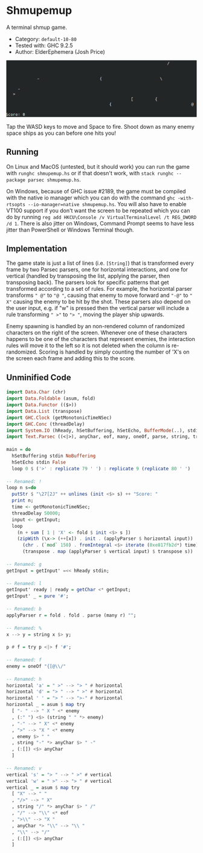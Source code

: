 # Shmupemup

A terminal shmup game.

* Category: `default-10-80`
* Tested with: GHC 9.2.5
* Author: ElderEphemera (Josh Price)

![A screenrecording of gameplay](shmupemup-long.gif)

Tap the WASD keys to move and Space to fire. Shoot down as many enemy space
ships as you can before one hits you!

## Running

On Linux and MacOS (untested, but it should work) you can run the game with
`runghc shmupemup.hs` or if that doesn't work, with `stack runghc --package
parsec shmupemup.hs`.

On Windows, because of GHC issue #2189, the game must be compiled with the
native io manager which you can do with the command `ghc -with-rtsopts
--io-manager=native shmupemup.hs`. You will also have to enable VT100 support if
you don't want the screen to be repeated which you can do by running `reg add
HKCU\Console /v VirtualTerminalLevel /t REG_DWORD /d 1`.  There is also jitter
on Windows, Command Prompt seems to have less jitter than PowerShell or Windows
Terminal though.

## Implementation

The game state is just a list of lines (i.e. `[String]`) that is transformed
every frame by two Parsec parsers, one for horizontal interactions, and one for
vertical (handled by transposing the list, applying the parser, then transposing
back). The parsers look for specific patterns that get transformed according to
a set of rules. For example, the horizontal parser transforms `" @"` to `"@ "`,
causing that enemy to move forward and `"-@"` to `" X"` causing the enemy to be
hit by the shot. These parsers also depend on the user input, e.g. if "w" is
pressed then the vertical parser will include a rule transforming `" >"` to `">
"`, moving the player ship upwards.

Enemy spawning is handled by an non-rendered column of randomized characters on
the right of the screen. Whenever one of these characters happens to be one of
the characters that represent enemies, the interaction rules will move it to the
left so it is not deleted when the column is re-randomized. Scoring is handled
by simply counting the number of 'X's on the screen each frame and adding this
to the score.

## Unminified Code

```haskell
import Data.Char (chr)
import Data.Foldable (asum, fold)
import Data.Functor (($>))
import Data.List (transpose)
import GHC.Clock (getMonotonicTimeNSec)
import GHC.Conc (threadDelay)
import System.IO (hReady, hSetBuffering, hSetEcho, BufferMode(..), stdin)
import Text.Parsec ((<|>), anyChar, eof, many, oneOf, parse, string, try)

main = do
  hSetBuffering stdin NoBuffering
  hSetEcho stdin False
  loop 0 $ ('>' : replicate 79 ' ') : replicate 9 (replicate 80 ' ')

-- Renamed: !
loop n s=do
  putStr $ "\27[2J" ++ unlines (init <$> s) ++ "Score: "
  print n;
  time <- getMonotonicTimeNSec;
  threadDelay 50000;
  input <- getInput;
  loop
    (n + sum [ 1 | 'X' <- fold $ init <$> s ])
    (zipWith (\x-> (++[x]) . init . (applyParser $ horizontal input))
      (chr . (`mod` 150) . fromIntegral <$> iterate (0xe817fb2d*) time)
      (transpose . map (applyParser $ vertical input) $ transpose s))

-- Renamed: g
getInput = getInput' =<< hReady stdin;

-- Renamed: l
getInput' ready | ready = getChar <* getInput;
getInput' _ = pure '#';

-- Renamed: b
applyParser r = fold . fold . parse (many r) "";

-- Renamed: %
x --> y = string x $> y;

p # f = try p <|> f '#';

-- Renamed: f
enemy = oneOf "{[@\\/"

-- Renamed: h
horizontal 'a' = " >" --> "> " # horizontal
horizontal 'd' = "> " --> " >" # horizontal
horizontal ' ' = "> " --> ">-" # horizontal
horizontal _ = asum $ map try
  [ "- " --> " X " <* enemy
  , (:" ") <$> (string " " *> enemy)
  , "-" --> " X" <* enemy
  , ">" --> "X " <* enemy
  , enemy $> " "
  , string "-" *> anyChar $> " -"
  , (:[]) <$> anyChar
  ]

-- Renamed: v
vertical 's' = "> " --> " >" # vertical
vertical 'w' = " >" --> "> " # vertical
vertical _ = asum $ map try
  [ "X" --> " "
  , "/>" --> " X"
  , string "/" *> anyChar $> " /"
  , "/" --> "\\" <* eof
  , ">\\" --> "X "
  , anyChar *> "\\" --> "\\ "
  , "\\" --> "/"
  , (:[]) <$> anyChar
  ]
```
